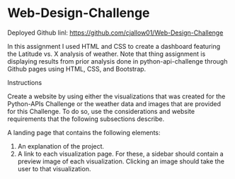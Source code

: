 # Web-Design-Challenge
Deployed Github linl: https://github.com/cjallow01/Web-Design-Challenge

In this assignment I used HTML and CSS to create a dashboard featuring the Latitude vs. X analysis of weather. Note that thing assignment is displaying results from prior analysis done in python-api-challenge through Github pages using HTML, CSS, and Bootstrap.

Instructions

Create a website by using either the visualizations that was created for the Python-APIs Challenge or the weather data and images that are provided for this Challenge. To do so, use the considerations and website requirements that the following subsections describe. 

A landing page that contains the following elements:
1. An explanation of the project.
2. A link to each visualization page. For these, a sidebar should contain a preview image of each visualization. Clicking an image should take the user to that visualization.
